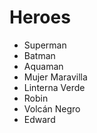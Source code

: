 # Heroes

* Superman
* Batman
* Aquaman
* Mujer Maravilla
* Linterna Verde
* Robin
* Volcán Negro
* Edward
